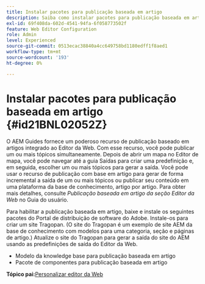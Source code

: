 ```yaml
---
title: Instalar pacotes para publicação baseada em artigo
description: Saiba como instalar pacotes para publicação baseada em artigo
exl-id: 69f408da-602d-4541-94fa-6f058773502f
feature: Web Editor Configuration
role: Admin
level: Experienced
source-git-commit: 0513ecac38840a4cc649758bd1180edff1f8aed1
workflow-type: tm+mt
source-wordcount: '193'
ht-degree: 0%

---
```


# Instalar pacotes para publicação baseada em artigo {#id21BNL02052Z}

O AEM Guides fornece um poderoso recurso de publicação baseado em artigos integrado ao Editor da Web. Com esse recurso, você pode publicar um ou mais tópicos simultaneamente. Depois de abrir um mapa no Editor de mapa, você pode navegar até a guia Saídas para criar uma predefinição e, em seguida, escolher um ou mais tópicos para gerar a saída. Você pode usar o recurso de publicação com base em artigo para gerar de forma incremental a saída de um ou mais tópicos ou publicar seu conteúdo em uma plataforma da base de conhecimento, artigo por artigo. Para obter mais detalhes, consulte *Publicação baseada em artigo da seção Editor da Web* no Guia do usuário.

Para habilitar a publicação baseada em artigo, baixe e instale os seguintes pacotes do Portal de distribuição de software do Adobe. Instale-os para criar um site Tragopan. \(O site do Tragopan é um exemplo de site AEM da base de conhecimento com modelos para uma categoria, seção e páginas de artigo.\) Atualize o site do Tragopan para gerar a saída do site do AEM usando as predefinições de saída do Editor da Web.

- Modelo da knowledge base para publicação baseada em artigo
- Pacote de componentes para publicação baseada em artigo

**Tópico pai:**&#x200B;[&#x200B; Personalizar editor da Web](conf-web-editor.md)
